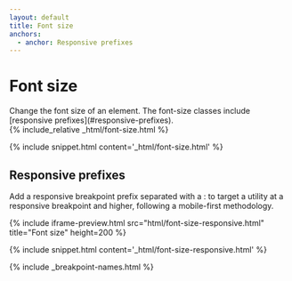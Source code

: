 ```yaml
---
layout: default
title: Font size
anchors:
  - anchor: Responsive prefixes
---
```


# Font size

<div class="va-introtext" markdown="1">
Change the font size of an element. The font-size classes include [responsive prefixes](#responsive-prefixes).
</div>

<div class="site-c-showcase">
{% include_relative _html/font-size.html %}
</div>

{% include snippet.html content='_html/font-size.html' %}

## Responsive prefixes

Add a responsive breakpoint prefix separated with a : to target a utility at a responsive breakpoint and higher, following a mobile-first methodology.

{% include iframe-preview.html src="html/font-size-responsive.html" title="Font size" height=200 %}

{% include snippet.html content='_html/font-size-responsive.html' %}

{% include _breakpoint-names.html %}